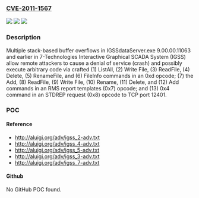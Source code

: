 ### [CVE-2011-1567](https://cve.mitre.org/cgi-bin/cvename.cgi?name=CVE-2011-1567)
![](https://img.shields.io/static/v1?label=Product&message=n%2Fa&color=blue)
![](https://img.shields.io/static/v1?label=Version&message=n%2Fa&color=blue)
![](https://img.shields.io/static/v1?label=Vulnerability&message=n%2Fa&color=brighgreen)

### Description

Multiple stack-based buffer overflows in IGSSdataServer.exe 9.00.00.11063 and earlier in 7-Technologies Interactive Graphical SCADA System (IGSS) allow remote attackers to cause a denial of service (crash) and possibly execute arbitrary code via crafted (1) ListAll, (2) Write File, (3) ReadFile, (4) Delete, (5) RenameFile, and (6) FileInfo commands in an 0xd opcode; (7) the Add, (8) ReadFile, (9) Write File, (10) Rename, (11) Delete, and (12) Add commands in an RMS report templates (0x7) opcode; and (13) 0x4 command in an STDREP request (0x8) opcode to TCP port 12401.

### POC

#### Reference
- http://aluigi.org/adv/igss_2-adv.txt
- http://aluigi.org/adv/igss_4-adv.txt
- http://aluigi.org/adv/igss_5-adv.txt
- http://aluigi.org/adv/igss_3-adv.txt
- http://aluigi.org/adv/igss_7-adv.txt

#### Github
No GitHub POC found.

